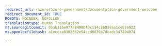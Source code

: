```yaml
---
redirect_url: /azure/azure-government/documentation-government-welcome
redirect_document_id: TRUE
ROBOTS: NOINDEX, NOFOLLOW
translationtype: Human Translation
ms.sourcegitcommit: 0bab116e977a8490bf0c114c8b829aa1ce07e923
ms.openlocfilehash: a1eceaa8382652e54ccd0839b7deadc347404074

---
```




<!--HONumber=Feb17_HO3-->


